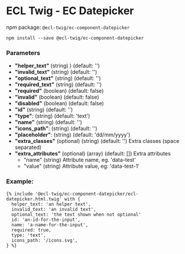 # ECL Twig - EC Datepicker

npm package: `@ecl-twig/ec-component-datepicker`

```shell
npm install --save @ecl-twig/ec-component-datepicker
```

### Parameters

- **"helper_text"** (string) ) (default: '')
- **"invalid_text"** (string) (default: '')
- **"optional_text"** (string) (default: '')
- **"required_text"** (string) (default: '')
- **"required"** (boolean) (default: false)
- **"invalid"** (boolean) (default: false)
- **"disabled"** (boolean) (default: false)
- **"id"** (string) (default: '')
- **"type"**: (string) (default: 'text')
- **"name"** (string) (default: '')
- **"icons_path"**: (string) (default: '')
- **"placeholder"**: (string) (default: 'dd/mm/yyyy')
- **"extra_classes"** (optional) (string) (default: '') Extra classes (space separated)
- **"extra_attributes"** (optional) (array) (default: []) Extra attributes
  - "name" (string) Attribute name, eg. 'data-test'
  - "value" (string) Attribute value, eg: 'data-test-1'

### Example:

<!-- prettier-ignore -->
```twig 
{% include '@ecl-twig/ec-component-datepicker/ecl-datepicker.html.twig' with { 
  helper_text: 'an helper text', 
  invalid_text: 'an invalid text', 
  optional_text: 'the text shown when not optional' 
  id: 'an-id-for-the-input', 
  name: 'a-name-for-the-input', 
  required: true, 
  type: 'text', 
  icons_path: '/icons.svg', 
} %} 
```
